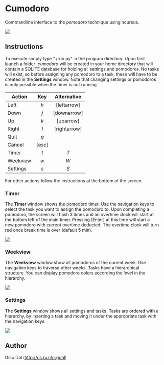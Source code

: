 # Cumodoro
Commandline interface to the *pomodoro* technique using ncursus.

![](/../screenshots/main.png?raw=true)

## Instructions
To execute simply type "./run.py" in the program directory. Upon first launch a folder *.cumodoro* will be created in your home directory that will contain a SQLITE database for holding all settings and pomodoros. No tasks will exist, so before assigning any pomodoro to a task, these will have to be created in the **Settings** window. Note that changing settings or pomodoros is only possible when the timer is not running.

| Action        | Key | Alternative |
| ------------- |:-------------:|:----------:|
| Left | *h* | [leftarrow]|
| Down | *j* | [downarrow] | 
| Up | *k* | [uparrow] |
| Right | *l* | [rightarrow] |
| Quit | *q*| |
| Cancel | [esc] |
|Timer | *t* | *T* |
|Weekview | *w* | *W* |
|Settings | *s* | *S* |

For other actions follow the instructions at the bottom of the screen.

### Timer
The **Timer** window shows the pomodoro timer. Use the navigation keys to select the task you want to assign the pomodoro to. Upon completing a pomodoro, the screen will flash 3 times and an overtime clock will start at the bottom left of the main timer. Pressing [Enter] at this time will start a new pomodoro with current overtime deducted. The overtime clock will turn red once break time is over (default 5 min).

![](/../screenshots/timer2.png?raw=true)

### Weekview
The **Weekview** window show all pomodoros of the current week. Use navigation keys to traverse other weeks. Tasks have a hierarchical structure. You can display pomodoro colors according the *level* in the hierarchy.

![](/../screenshots/weekview2.png?raw)
### Settings
The **Settings** window shows all settings and tasks. Tasks are ordered with a hierarchy, by inserting a task and moving it under the appropriate task with the navigation keys.

![](/../screenshots/settings2.png?raw=true)

## Author

Giso Dal (http://cs.ru.nl/~gdal)
